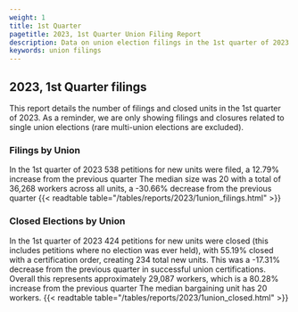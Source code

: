 ```yaml
---
weight: 1
title: 1st Quarter
pagetitle: 2023, 1st Quarter Union Filing Report
description: Data on union election filings in the 1st quarter of 2023
keywords: union filings
---
```


## 2023, 1st Quarter filings

This report details the number of filings and closed units in the 1st quarter of 2023. As a reminder, we are only showing filings and closures related to single union elections (rare multi-union elections are excluded).

### Filings by Union
In the 1st quarter of 2023 538 petitions for new units were filed, a 12.79% increase from the previous quarter The median size was 20 with a total of 36,268 workers across all units, a -30.66% decrease from the previous quarter
{{< readtable table="/tables/reports/2023/1union_filings.html" >}}

### Closed Elections by Union
In the 1st quarter of 2023 424 petitions for new units were closed (this includes petitions where no election was ever held), with 55.19% closed with a certification order, creating 234 total new units. This was a -17.31% decrease from the previous quarter in successful union certifications. Overall this represents approximately 29,087 workers, which is a 80.28% increase from the previous quarter The median bargaining unit has 20 workers.
{{< readtable table="/tables/reports/2023/1union_closed.html" >}}
